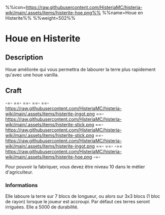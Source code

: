 %%icon=https://raw.githubusercontent.com/HisteriaMC/histeria-wiki/main/.assets/items/histerite-hoe.png%%
%%name=Houe en Histerite%%
%%weight=502%%
# Houe en Histerite 

## Description
Houe améliorée qui vous permettra de labourer la terre plus rapidement qu'avec une houe vanilla.

## Craft
-=-
 ==- 
 ==- 
 ==- 
 ==- https://raw.githubusercontent.com/HisteriaMC/histeria-wiki/main/.assets/items/histerite-ingot.png
 ==- https://raw.githubusercontent.com/HisteriaMC/histeria-wiki/main/.assets/items/histerite-stick.png
 ==- https://raw.githubusercontent.com/HisteriaMC/histeria-wiki/main/.assets/items/histerite-stick.png
 ==- https://raw.githubusercontent.com/HisteriaMC/histeria-wiki/main/.assets/items/histerite-ingot.png
 ==- 
 ==- 
 -== https://raw.githubusercontent.com/HisteriaMC/histeria-wiki/main/.assets/items/histerite-hoe.png
-=-

Pour pouvoir la fabriquer, vous devez être niveau 10 dans le métier d'agriculteur.

### Informations
Elle laboure la terre sur 7 blocs de longueur, ou alors sur 3x3 blocs (1 bloc de rayon) lorsque le joueur est accroupi. Par défaut ces terres seront irriguées.
Elle a 5000 de durabilité.
